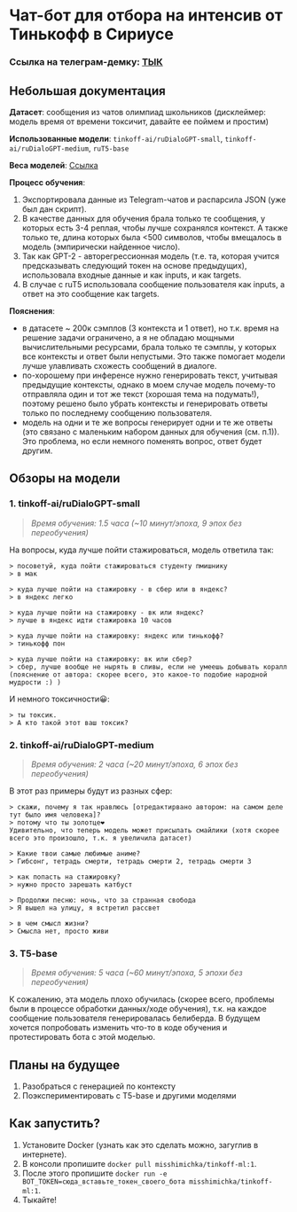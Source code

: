 # Чат-бот для отбора на интенсив от Тинькофф в Сириусе

### Ссылка на телеграм-демку: [ТЫК](https://t.me/feel_like_olymp_bot)

## Небольшая документация

**Датасет**: сообщения из чатов олимпиад школьников (дисклеймер: модель время от времени токсичит, давайте ее поймем и простим)

**Использованные модели**: `tinkoff-ai/ruDialoGPT-small`, `tinkoff-ai/ruDialoGPT-medium`, `ruT5-base`

**Веса моделей**: [Ссылка](https://drive.google.com/drive/folders/1VNivVZygJDDMCP9ALHss6lUoDD7oBaTg?usp=sharing)

**Процесс обучения**:
1. Экспортировала данные из Telegram-чатов и распарсила JSON (уже был дан скрипт).
2. В качестве данных для обучения брала только те сообщения, у которых есть 3-4 реплая, чтобы лучше сохранялся контекст. А также только те, длина которых была <500 символов, чтобы вмещалось в модель (эмпирически найденное число).
3. Так как GPT-2 - авторегрессионная модель (т.е. та, которая учится предсказывать следующий токен на основе предыдущих), использовала входные данные и как inputs, и как targets.
4. В случае с ruT5 использовала сообщение пользователя как inputs, а ответ на это сообщение как targets.

**Пояснения**: 
- в датасете ~ 200к сэмплов (3 контекста и 1 ответ), но т.к. время на решение задачи ограничено, а я не обладаю мощными вычислительными ресурсами, брала только те сэмплы, у которых все контексты и ответ были непустыми. Это также помогает модели лучше улавливать схожесть сообщений в диалоге.
- по-хорошему при инференсе нужно генерировать текст, учитывая предыдущие контексты, однако в моем случае модель почему-то отправляла один и тот же текст (хорошая тема на подумать!), поэтому решено было убрать контексты и генерировать ответы только по последнему сообщению пользователя.
- модель на одни и те же вопросы генерирует одни и те же ответы (это связано с маленьким набором данных для обучения (см. п.1)). Это проблема, но если немного поменять вопрос, ответ будет другим.

## Обзоры на модели
### 1. tinkoff-ai/ruDialoGPT-small
> *Время обучения: 1.5 часа (~10 минут/эпоха, 9 эпох без переобучения)*

На вопросы, куда лучше пойти стажироваться, модель ответила так:

```
> посоветуй, куда пойти стажироваться студенту пмишнику
> в мак

> куда лучше пойти на стажировку - в сбер или в яндекс?
> в яндекс легко

> куда лучше пойти на стажировку - вк или яндекс?
> лучше в яндекс идти стажировка 10 часов

> куда лучше пойти на стажировку: яндекс или тинькофф?
> тинькофф пон

> куда лучше пойти на стажировку: вк или сбер?
> сбер, лучше вообще не нырять в сливы, если не умеешь добывать коралл (пояснение от автора: скорее всего, это какое-то подобие народной мудрости :) )
```

И немного токсичности😀:
```
> ты токсик.
> А кто такой этот ваш токсик?
```

### 2. tinkoff-ai/ruDialoGPT-medium
> *Время обучения: 2 часа (~20 минут/эпоха, 6 эпох без переобучения)*

В этот раз примеры будут из разных сфер:

```
> скажи, почему я так нравлюсь [отредактирвано автором: на самом деле тут было имя человека]?
> потому что ты золотце❤️
Удивительно, что теперь модель может присылать смайлики (хотя скорее всего это произошло, т.к. я увеличила датасет)

> Какие твои самые любимые аниме?
> Гибсонг, тетрадь смерти, тетрадь смерти 2, тетрадь смерти 3

> как попасть на стажировку?
> нужно просто зарешать катбуст

> Продолжи песню: ночь, что за странная свобода
> Я вышел на улицу, я встретил рассвет

> в чем смысл жизни?
> Смысла нет, просто живи
```

### 3. T5-base
> *Время обучения: 5 часа (~60 минут/эпоха, 5 эпохи без переобучения)*

К сожалению, эта модель плохо обучилась (скорее всего, проблемы были в процессе обработки данных/ходе обучения), т.к. на каждое сообщение пользователя генерировалась белиберда. В будущем хочется попробовать изменить что-то в коде обучения и протестировать бота с этой моделью.

## Планы на будущее
1. Разобраться с генерацией по контексту
2. Поэкспериментировать с T5-base и другими моделями

## Как запустить?

1. Установите Docker (узнать как это сделать можно, загуглив в интернете).
2. В консоли пропишите `docker pull misshimichka/tinkoff-ml:1`.
3. После этого пропишите `docker run -e BOT_TOKEN=сюда_вставьте_токен_своего_бота misshimichka/tinkoff-ml:1`.
4. Тыкайте!